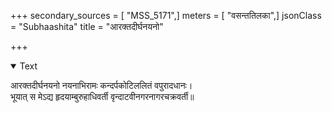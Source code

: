 +++
secondary_sources = [ "MSS_5171",]
meters = [ "वसन्ततिलका",]
jsonClass = "Subhaashita"
title = "आरक्तदीर्घनयनो"

+++

<details open><summary>Text</summary>

आरक्तदीर्घनयनो नयनाभिरामः कन्दर्पकोटिललितं वपुरादधानः।  
भूयात् स मेऽद्य हृदयाम्बुरुहाधिवर्ती वृन्दाटवीनगरनागरचक्रवर्ती॥
</details>
